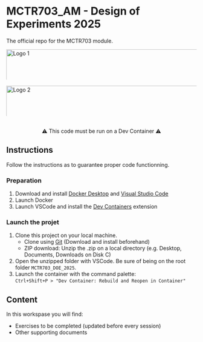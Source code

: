 # MCTR703_AM - Design of Experiments 2025
The official repo for the MCTR703 module.

<div style="display: flex; justify-content: center; align-items: center; gap: 1rem 5rem; width: 100%; max-width: 800px; margin: 0 auto; flex-wrap: wrap;">
    <img src="https://www.marefa.org/w/images/thumb/7/7d/Logo_Polytech_Annecy_Chambery.svg/800px-Logo_Polytech_Annecy_Chambery.svg.png" alt="Logo 1" style="height: 100em; max-height: 5rem; object-fit: contain;">
    <img src="https://www.univ-smb.fr/wp-content/themes/usmb/assets/img/logo.svg" alt="Logo 2" style="height: 100em; max-height: 5rem; object-fit: contain;">
</div>
</br>

<p style="text-align:center"> ⚠ This code must be run on a Dev Container ⚠ </p>

## Instructions
Follow the instructions as to guarantee proper code functionning.

### Preparation
1. Download and install [Docker Desktop](https://www.docker.com/products/docker-desktop/) and [Visual Studio Code](https://code.visualstudio.com/download)
2. Launch Docker
3. Launch VSCode and install the [Dev Containers](https://marketplace.visualstudio.com/items?itemName=ms-vscode-remote.remote-containers) extension

### Launch the projet
1. Clone this project on your local machine.
   - Clone using [Git](https://git-scm.com/downloads/win) (Download and install beforehand)
   - ZIP download: Unzip the .zip on a local directory (e.g. Desktop, Documents, Downloads on Disk C)
2. Open the unzipped folder with VSCode. Be sure of being on the root folder `MCTR703_DOE_2025`.
3. Launch the container with the command palette: \
`Ctrl+Shift+P > "Dev Container: Rebuild and Reopen in Container"`
<!-- 4. Pour visualizer l'interface du container, ouvrez l'adresse du client noVNC sur un Simple Browser : \
`Ctrl+Shift+P > "Simple Browser: Show > "http:\\localhost:6080"` \
Tapez `vscode` pour le mot de passe du noVNC.  -->

## Content
In this workspase you will find:
- Exercises to be completed (updated before every session)
- Other supporting documents